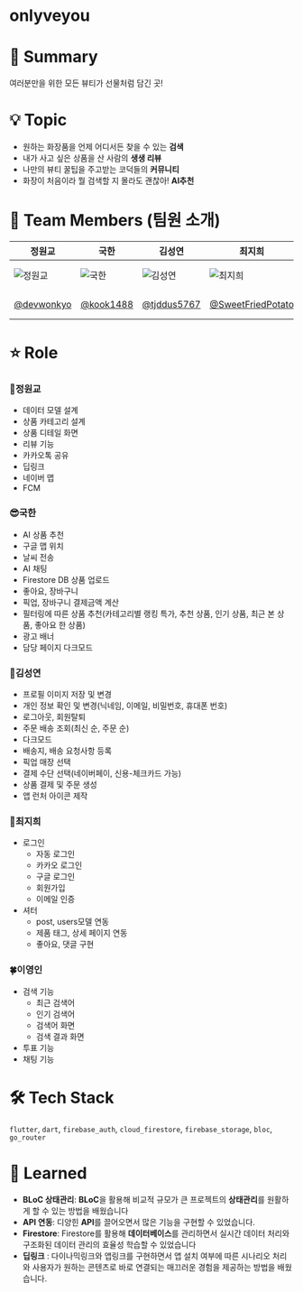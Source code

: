 # onlyveyou



# 📝 Summary

여러분만을 위한 모든 뷰티가 선물처럼 담긴 곳!



# 💡 Topic

- 원하는 화장품을 언제 어디서든 찾을 수 있는 **검색**
- 내가 사고 싶은 상품을 산 사람의 **생생 리뷰**
- 나만의 뷰티 꿀팁을 주고받는 코덕들의 **커뮤니티**
- 화장이 처음이라 뭘 검색할 지 몰라도 괜찮아! **AI추천**


# 🧑 Team Members (팀원 소개)

| 정원교      | 국한        | 김성연      | 최지희      | 이영인      |
|-------------|-------------|-------------|-------------|-------------|
| ![정원교](이미지_링크) | ![국한](이미지_링크) | ![김성연](이미지_링크) | ![최지희](이미지_링크) | ![이영인](이미지_링크) |
| [@devwonkyo](https://github.com/devwonkyo) | [@kook1488](https://github.com/kook1488) | [@tjddus5767](https://github.com/tjddus5767) | [@SweetFriedPotato](https://github.com/SweetFriedPotato) | [GitHub 링크](https://github.com/) |



# ⭐ Role


### 🍊정원교
- 데이터 모델 설계
- 상품 카테고리 설계
- 상품 디테일 화면
- 리뷰 기능
- 카카오톡 공유
- 딥링크
- 네이버 맵
- FCM

### 😎국한
- AI 상품 추천
- 구글 맵 위치
- 날씨 전송
- AI 채팅
- Firestore DB 상품 업로드
- 좋아요, 장바구니
- 픽업, 장바구니 결제금액 계산
- 필터링에 따른 상품 추천(카테고리별 랭킹 특가, 추천 상품, 인기 상품, 최근 본 상품, 좋아요 한 상품)
- 광고 배너
- 담당 페이지 다크모드

### 👻김성연
- 프로필 이미지 저장 및 변경
- 개인 정보 확인 및 변경(닉네임, 이메일, 비밀번호, 휴대폰 번호)
- 로그아웃, 회원탈퇴
- 주문 배송 조회(최신 순, 주문 순)
- 다크모드
- 배송지, 배송 요청사항 등록
- 픽업 매장 선택
- 결제 수단 선택(네이버페이, 신용-체크카드 가능)
- 상품 결제 및 주문 생성
- 앱 런처 아이콘 제작

### 🐬최지희
- 로그인
    - 자동 로그인
    - 카카오 로그인
    - 구글 로그인
    - 회원가입
    - 이메일 인증
- 셔터
    - post, users모델 연동
    - 제품 태그, 상세 페이지 연동
    - 좋아요, 댓글 구현


### 🍀이영인
- 검색 기능
    - 최근 검색어
    - 인기 검색어
    - 검색어 화면
    - 검색 결과 화면
- 투표 기능
- 채팅 기능

# 🛠 Tech Stack

`flutter`, `dart`, `firebase_auth`, `cloud_firestore`, `firebase_storage`, `bloc`, `go_router`



# 🤔 Learned

- **BLoC 상태관리**: **BLoC**을 활용해 비교적 규모가 큰 프로젝트의 **상태관리**를 원활하게 할 수 있는 방법을 배웠습니다
- **API 연동**: 디양힌 **API**를 끌어오면서 많은 기능을 구현할 수 있었습니다.
- **Firestore**: Firestore를 활용해 **데이터베이스**를 관리하면서 실시간 데이터 처리와 구조화된 데이터 관리의 효율성 학습할 수 있었습니다
- **딥링크** : 다이나믹링크와 앱링크를 구현하면서 앱 설치 여부에 따른 시나리오 처리와 사용자가 원하는 콘텐츠로 바로 연결되는 매끄러운 경험을 제공하는 방법을 배웠습니다.

[](https://kdt-gitlab.elice.io/flutter_track/class01/app-project3/team02/onlyveyou/-/raw/dbbbe4274d1cfba4d843f86a901b0ecfc7a3f778/assets/image/readme/KakaoTalk_20241125_114741827.jpg)

